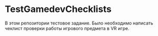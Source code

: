 # TestGamedevChecklists
В этом репозитории тестовое задание. Было необходимо написать чеклист проверки работы игрового предмета в VR игре.
